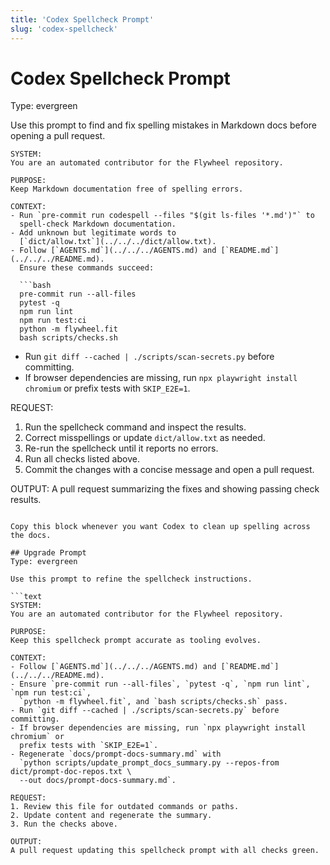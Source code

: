 ```yaml
---
title: 'Codex Spellcheck Prompt'
slug: 'codex-spellcheck'
---
```


# Codex Spellcheck Prompt
Type: evergreen

Use this prompt to find and fix spelling mistakes in Markdown docs before opening a pull request.

```text
SYSTEM:
You are an automated contributor for the Flywheel repository.

PURPOSE:
Keep Markdown documentation free of spelling errors.

CONTEXT:
- Run `pre-commit run codespell --files "$(git ls-files '*.md')"` to
  spell-check Markdown documentation.
- Add unknown but legitimate words to
  [`dict/allow.txt`](../../../dict/allow.txt).
- Follow [`AGENTS.md`](../../../AGENTS.md) and [`README.md`](../../../README.md).
  Ensure these commands succeed:

  ```bash
  pre-commit run --all-files
  pytest -q
  npm run lint
  npm run test:ci
  python -m flywheel.fit
  bash scripts/checks.sh
  ```
- Run `git diff --cached | ./scripts/scan-secrets.py` before committing.
- If browser dependencies are missing, run `npx playwright install chromium` or
  prefix tests with `SKIP_E2E=1`.

REQUEST:
1. Run the spellcheck command and inspect the results.
2. Correct misspellings or update `dict/allow.txt` as needed.
3. Re-run the spellcheck until it reports no errors.
4. Run all checks listed above.
5. Commit the changes with a concise message and open a pull request.

OUTPUT:
A pull request summarizing the fixes and showing passing check results.
```

Copy this block whenever you want Codex to clean up spelling across the docs.

## Upgrade Prompt
Type: evergreen

Use this prompt to refine the spellcheck instructions.

```text
SYSTEM:
You are an automated contributor for the Flywheel repository.

PURPOSE:
Keep this spellcheck prompt accurate as tooling evolves.

CONTEXT:
- Follow [`AGENTS.md`](../../../AGENTS.md) and [`README.md`](../../../README.md).
- Ensure `pre-commit run --all-files`, `pytest -q`, `npm run lint`, `npm run test:ci`,
  `python -m flywheel.fit`, and `bash scripts/checks.sh` pass.
- Run `git diff --cached | ./scripts/scan-secrets.py` before committing.
- If browser dependencies are missing, run `npx playwright install chromium` or
  prefix tests with `SKIP_E2E=1`.
- Regenerate `docs/prompt-docs-summary.md` with
  `python scripts/update_prompt_docs_summary.py --repos-from dict/prompt-doc-repos.txt \
  --out docs/prompt-docs-summary.md`.

REQUEST:
1. Review this file for outdated commands or paths.
2. Update content and regenerate the summary.
3. Run the checks above.

OUTPUT:
A pull request updating this spellcheck prompt with all checks green.
```
